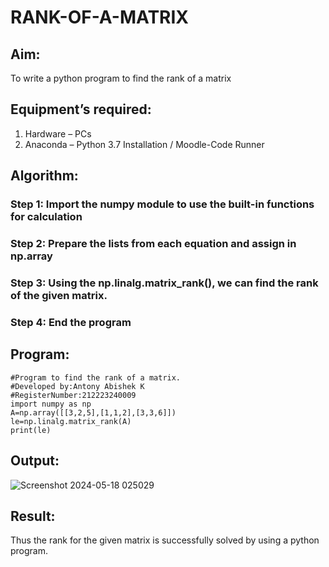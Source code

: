 # RANK-OF-A-MATRIX
## Aim:
To write a python program to find the rank of a matrix
## Equipment’s required:
1. 	Hardware – PCs
2. 	Anaconda – Python 3.7 Installation / Moodle-Code Runner
## Algorithm:
### Step 1: Import the numpy module to use the built-in functions for calculation
### Step 2: Prepare the lists from each equation and assign in np.array
### Step 3: Using the np.linalg.matrix_rank(), we can find the rank of the given matrix.
### Step 4: End the program
## Program:
```
#Program to find the rank of a matrix.
#Developed by:Antony Abishek K
#RegisterNumber:212223240009
import numpy as np
A=np.array([[3,2,5],[1,1,2],[3,3,6]])
le=np.linalg.matrix_rank(A)
print(le)
```
## Output:
![Screenshot 2024-05-18 025029](https://github.com/Antonyabishek2004/RANK-OF-A-MATRIX/assets/138849620/9c416784-0e46-4e15-b085-b5b95556a691)
## Result:
Thus the rank for the given matrix is successfully solved by  using a python program.

